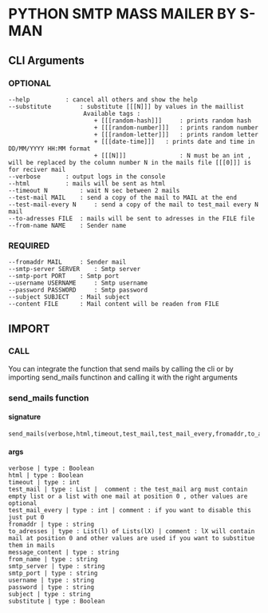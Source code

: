 # PYTHON SMTP MASS MAILER BY S-MAN
## CLI Arguments 
                                                                        
### OPTIONAL 

    --help			: cancel all others and show the help
    --substitute		: substitute [[[N]]] by values in the maillist   
    					 Available tags :
    					 	+ [[[random-hash]]] 	: prints random hash
    					 	+ [[[random-number]]]   : prints random number
    					 	+ [[[random-letter]]]   : prints random letter
    					 	+ [[[date-time]]] 	: prints date and time in DD/MM/YYYY HH:MM format
    					 	+ [[[N]]]               : N must be an int , will be replaced by the column number N in the mails file [[[0]]] is for reciver mail                                     
	--verbose		: output logs in the console                           		
	--html 			: mails will be sent as html                                      
	--timeout N 		: wait N sec between 2 mails                                 
	--test-mail MAIL 	: send a copy of the mail to MAIL at the end            
	--test-mail-every N 	: send a copy of the mail to test_mail every N mail  
	--to-adresses FILE 	: mails will be sent to adresses in the FILE file     
	--from-name NAME 	: Sender name                                           

### REQUIRED
                                                                        
	--fromaddr MAIL 	: Sender mail                                            
	--smtp-server SERVER	: Smtp server                                       
	--smtp-port PORT 	: Smtp port                                             
	--username USERNAME 	: Smtp username                                      
	--password PASSWORD 	: Smtp password                                      
	--subject SUBJECT 	: Mail subject                                         
	--content FILE 		: Mail content will be readen from FILE                   
                                                                        

## IMPORT

### CALL
You can integrate the function that send mails by calling the cli or by importing send_mails functinon and calling it with the right arguments

### send_mails function

#### signature 

	send_mails(verbose,html,timeout,test_mail,test_mail_every,fromaddr,to_adresses,message_content,from_name,smtp_server,smtp_port,username,password,subject,substitute)

#### args

	verbose | type : Boolean 
	html | type : Boolean 
	timeout | type : int  
	test_mail | type : List |  comment : the test_mail arg must contain empty list or a list with one mail at position 0 , other values are optional 
	test_mail_every | type : int | comment : if you want to disable this just put 0
	fromaddr | type : string
	to_adresses | type : List(l) of Lists(lX) | comment : lX will contain mail at position 0 and other values are used if you want to substitue them in mails
	message_content | type : string 
	from_name | type : string
	smtp_server | type : string
	smtp_port | type : string
	username | type : string
	password | type : string
	subject | type : string
	substitute | type : Boolean
